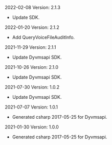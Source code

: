 2022-02-08 Version: 2.1.3
- Update SDK.

2022-01-20 Version: 2.1.2
- Add QueryVoiceFileAuditInfo.

2021-11-29 Version: 2.1.1
- Update Dyvmsapi SDK.

2021-10-26 Version: 2.1.0
- Update Dyvmsapi SDK.

2021-07-30 Version: 1.0.2
- Update Dyvmsapi SDK.

2021-07-07 Version: 1.0.1
- Generated csharp 2017-05-25 for Dyvmsapi.

2021-01-30 Version: 1.0.0
- Generated csharp 2017-05-25 for Dyvmsapi.

